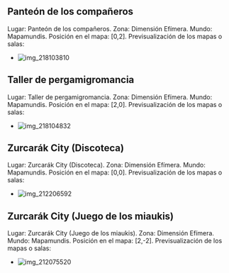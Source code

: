 ## Panteón de los compañeros
Lugar: Panteón de los compañeros.
Zona: Dimensión Efímera.
Mundo: Mapamundis.
Posición en el mapa: [0,2].
Previsualización de los mapas o salas:
- ![img_218103810](https://media.discordapp.net/attachments/1115311447145193482/1115353133778993192/218103810.jpg)

## Taller de pergamigromancia
Lugar: Taller de pergamigromancia.
Zona: Dimensión Efímera.
Mundo: Mapamundis.
Posición en el mapa: [2,0].
Previsualización de los mapas o salas:
- ![img_218104832](https://media.discordapp.net/attachments/1115311447145193482/1115353138107514890/218104832.jpg)

## Zurcarák City (Discoteca)
Lugar: Zurcarák City (Discoteca).
Zona: Dimensión Efímera.
Mundo: Mapamundis.
Posición en el mapa: [0,0].
Previsualización de los mapas o salas:
- ![img_212206592](https://media.discordapp.net/attachments/1115311447145193482/1115350303231967242/212206592.jpg)

## Zurcarák City (Juego de los miaukis)
Lugar: Zurcarák City (Juego de los miaukis).
Zona: Dimensión Efímera.
Mundo: Mapamundis.
Posición en el mapa: [2,-2].
Previsualización de los mapas o salas:
- ![img_212075520](https://media.discordapp.net/attachments/1115311447145193482/1115350282180776008/212075520.jpg)